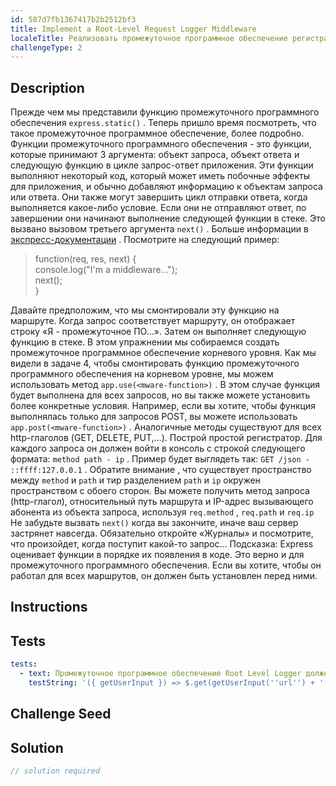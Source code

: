 ```yaml
---
id: 587d7fb1367417b2b2512bf3
title: Implement a Root-Level Request Logger Middleware
localeTitle: Реализовать промежуточное программное обеспечение регистратора запросов корневого уровня
challengeType: 2
---
```


## Description
<section id='description'>
Прежде чем мы представили функцию промежуточного программного обеспечения <code>express.static()</code> . Теперь пришло время посмотреть, что такое промежуточное программное обеспечение, более подробно. Функции промежуточного программного обеспечения - это функции, которые принимают 3 аргумента: объект запроса, объект ответа и следующую функцию в цикле запрос-ответ приложения. Эти функции выполняют некоторый код, который может иметь побочные эффекты для приложения, и обычно добавляют информацию к объектам запроса или ответа. Они также могут завершить цикл отправки ответа, когда выполняется какое-либо условие. Если они не отправляют ответ, по завершении они начинают выполнение следующей функции в стеке. Это вызвано вызовом третьего аргумента <code>next()</code> . Больше информации в <a href='http://expressjs.com/en/guide/using-middleware.html' target='_blank'>экспресс-документации</a> .
Посмотрите на следующий пример:
<blockquote>function(req, res, next) {<br>  console.log("I'm a middleware...");<br>  next();<br>}</blockquote>
Давайте предположим, что мы смонтировали эту функцию на маршруте. Когда запрос соответствует маршруту, он отображает строку «Я - промежуточное ПО…». Затем он выполняет следующую функцию в стеке.
В этом упражнении мы собираемся создать промежуточное программное обеспечение корневого уровня. Как мы видели в задаче 4, чтобы смонтировать функцию промежуточного программного обеспечения на корневом уровне, мы можем использовать метод <code>app.use(&lt;mware-function&gt;)</code> . В этом случае функция будет выполнена для всех запросов, но вы также можете установить более конкретные условия. Например, если вы хотите, чтобы функция выполнялась только для запросов POST, вы можете использовать <code>app.post(&lt;mware-function&gt;)</code> . Аналогичные методы существуют для всех http-глаголов (GET, DELETE, PUT,…).
Построй простой регистратор. Для каждого запроса он должен войти в консоль с строкой следующего формата: <code>method path - ip</code> . Пример будет выглядеть так: <code>GET /json - ::ffff:127.0.0.1</code> . Обратите внимание , что существует пространство между <code>method</code> и <code>path</code> и тир разделением <code>path</code> и <code>ip</code> окружен пространством с обоего сторон. Вы можете получить метод запроса (http-глагол), относительный путь маршрута и IP-адрес вызывающего абонента из объекта запроса, используя <code>req.method</code> , <code>req.path</code> и <code>req.ip</code> Не забудьте вызвать <code>next()</code> когда вы закончите, иначе ваш сервер застрянет навсегда. Обязательно откройте «Журналы» и посмотрите, что произойдет, когда поступит какой-то запрос…
Подсказка: Express оценивает функции в порядке их появления в коде. Это верно и для промежуточного программного обеспечения. Если вы хотите, чтобы он работал для всех маршрутов, он должен быть установлен перед ними.
</section>

## Instructions
<section id='instructions'>

</section>

## Tests
<section id='tests'>

```yml
tests:
  - text: Промежуточное программное обеспечение Root Level Logger должно быть активным
    testString: '({ getUserInput }) => $.get(getUserInput(''url'') + ''/_api/root-middleware-logger'').then(data => { assert.isTrue(data.passed, ''root-level logger is not working as expected''); }, xhr => { throw new Error(xhr.responseText); })'

```

</section>

## Challenge Seed
<section id='challengeSeed'>

</section>

## Solution
<section id='solution'>

```js
// solution required
```
</section>

